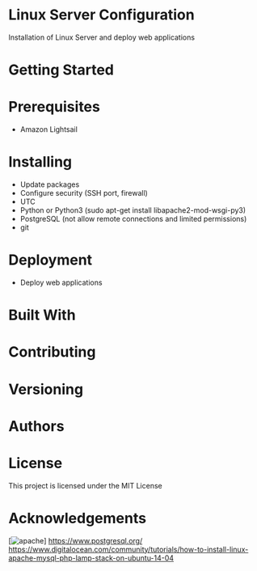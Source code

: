 # Linux Server Configuration
Installation of Linux Server and deploy web applications

# Getting Started

# Prerequisites
- Amazon Lightsail

# Installing
- Update packages
- Configure security (SSH port, firewall)
- UTC
- Python or Python3 (sudo apt-get install libapache2-mod-wsgi-py3)
- PostgreSQL (not allow remote connections and limited permissions)
- git

# Deployment
- Deploy web applications

# Built With

# Contributing

# Versioning

# Authors

# License
This project is licensed under the MIT License

# Acknowledgements
[![apache](http://httpd.apache.org/)]
https://www.postgresql.org/
https://www.digitalocean.com/community/tutorials/how-to-install-linux-apache-mysql-php-lamp-stack-on-ubuntu-14-04
